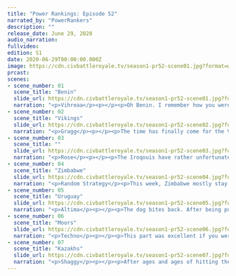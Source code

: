 ```yaml
---
title: "Power Rankings: Episode 52"
narrated_by: "PowerRankers"
description: ""
release_date: June 29, 2020
audio_narration:
fullvideo:
edition: S1
date: 2020-06-29T00:00:00.000Z
image: https://cdn.civbattleroyale.tv/season1-pr52-scene01.jpg?format=webp&quality=80
prcast:
scenes:
- scene_number: 01
  scene_title: "Benin"
  slide_url: https://cdn.civbattleroyale.tv/season1-pr52-scene01.jpg?format=webp&quality=80
  narration: "<p>Vihreaa</p><p></p><p>Oh Benin. I remember how you were my first official write up as a civ. I placed you in 8th place. Rather close to your final ranking, I must say. What truly is there to say about Benin? They flew under the radar for most of the game, and really only became relevant because all of the other mid tier civs were getting knocked out. Some of their highlights for the game was their control of unnaturally large amounts of Gothic land, someone give that diplomat a raise! For a civ that turtles for 95% of the game, placing 7th isn’t that bad. I for one respect the AI that uses my Deity strategy to try to win the game.</p>"
- scene_number: 02
  scene_title: "Vikings"
  slide_url: https://cdn.civbattleroyale.tv/season1-pr52-scene02.jpg?format=webp&quality=80
  narration: "<p>Gragg</p><p></p><p>The time has finally come for the Vikings. They’ve had one of the most impressive runs and their final rank reflects that. During large portions of the game they had human-like timing and diplomacy. They weren’t able to get momentum going in Endgame but played well enough to be the second to last survivor in Europe. If I had to venture a guess, I’d say they are likely this season’s last rump as well.</p>"
- scene_number: 03
  scene_title: ""
  slide_url: https://cdn.civbattleroyale.tv/season1-pr52-scene03.jpg?format=webp&quality=80
  narration: "<p>Rose</p><p></p><p>The Iroqouis have rather unfortunately, reached the bottom of the pack. Essentially Hiawatha just got triple teamed by the top 3, and now look like the next civ on the chopping block. The Kazakhs have struck the western plains, the Moors have approached greenland, and guay is currently c̶o̷n̶s̶u̶m̸i̶n̷g̵ ̶t̵h̷e̸ ̴s̵o̵u̵l̸s̶ ̷o̵f̵ ̵t̵h̶e̶ ̷d̷a̴m̵n̵e̷d̵ ̵t̴o̵ ̷o̴b̸t̵a̴i̸n̸ ̴t̶h̶e̸i̸r̵ ̶c̵o̵m̵p̸l̸e̶t̷i̵o̴n̶ ̴o̵f̷ ̷t̸h̶e̶m̴ ̶a̴m̶e̸r̶i̵c̵a̵s̷ . Additionally, with low stats across the board, the Iroqouis really shine below the top 3 survivors even before this hellshow of a part. At the very least the Iroqouis can say they died fighting, and had almost half a part purely dedicated to their downfall, not many get that pleasure. Not to mention, the Iroqouis did cripple guay and even for that little bit, it was nice to see the once proud abomination feel threatened</p>"
- scene_number: 04
  scene_title: "Zimbabwe"
  slide_url: https://cdn.civbattleroyale.tv/season1-pr52-scene04.jpg?format=webp&quality=80
  narration: "<p>Random Strategy</p><p>This week, Zimbabwe mostly stay out of the conflict, as the only civ that doesn't border the Iroquois (who were the subject of the majority of wars). They did do something however, but that thing was to very nicely donate Songhai to its rightful Moorish owners. This makes them drop 1 spot. Last week it looked like they might be able to overtake the Moors in stats, but they are now clearly below them. Uruguay also increases their lead over Zimbabwe by capturing central america; they now have 1.5 times as many cities as Zimbabwe Despite this lead in city count, Uruguay is Zimbabwe's best bet at expansion. Not only is Madagascar free cities for the taking, but south america is quite depleted from the long war against the Iroquois.</p><p></p>"
- scene_number: 05
  scene_title: "Uruguay"
  slide_url: https://cdn.civbattleroyale.tv/season1-pr52-scene05.jpg?format=webp&quality=80
  narration: "<p>Altima</p><p></p><p>The dog bites back. After being pushed all the way south into the furthest tip of South America and bravely pushing further north and into the Iroquois core, and while most of this likely comes down to the ambiguously-buggy refusal of the Iroquois to annex any of their conquered territories (including the briefly-reconquered Metis territory), progress is progress even when it comes down to the idiocy of another. This puts Lavalleja in an interesting predicament- while he can keep dunking on Hiawatha, there’s not much Iroqouis left to eat, and every other major power has a larger military than him. Worse, because of the same error that led to the Iroquois not annexing the west, all of his northern holdings are puppeted, which will make it harder for him to bulk up. Still, he has solid stats, even if some percentage of them are going to waste on puppets, and at least currently seems to be buddy-buddy with Kaz. His future is uncertain, but his current path is definitely better than the one he was walking a mere two parts ago.</p>"
- scene_number: 06
  scene_title: "Moors"
  slide_url: https://cdn.civbattleroyale.tv/season1-pr52-scene06.jpg?format=webp&quality=80
  narration: "<p>Techno</p><p></p><p>This part was excellent if you were a neighbor to the Iroquois, and the Moors certainly took part in the banquet, snagging a few cities along the coast. But the Iroquois weren't the only ones on the menu - the Moors also killed off Benin, the Vikings, and took bites out of Uruguay's South American coast and Zimbabwe's North African holdings. Only one civ remained untouched; the domains of the Great Khan have yet to face off against the Moors. This puts the Moors in an interesting position. They have a demonstrated, albeit marginal, combat edge over their close rivals of Uruguay and Zimbabwe. But their strength against the Kazakhs remains untested, and the Moors are in by far the best position to capitalize on Kazakh weakness but are also the most vulnerable of the relevant civs to a Kazakh incursion. The Moors could still win this. But they must play their cards well to pull it off.</p>"
- scene_number: 07
  scene_title: "Kazakhs"
  slide_url: https://cdn.civbattleroyale.tv/season1-pr52-scene07.jpg?format=webp&quality=80
  narration: "<p>Shaggy</p><p></p><p>After ages and ages of hitting their collective heads against the wall of Alaska, the Kazakhs have broken through and have finessed one of the biggest “peaceful” land agreements in the history of the cylinder. I guess you really can throw enough hovertanks at a problem until it gets resolved. The Kazakhs are far and away the lead this week and remain the civ to beat. In my own estimation, I’d say that their biggest threat at the moment is a coalition of Moors and Uruguay attacking them from all sides. That’s a pretty good place to be, having your biggest threat be two civs who have been squabbling over islands for the last century or two somehow setting aside their differences and trying to fight you. Things are looking up for Ablai.</p><p></p>"
---
```


